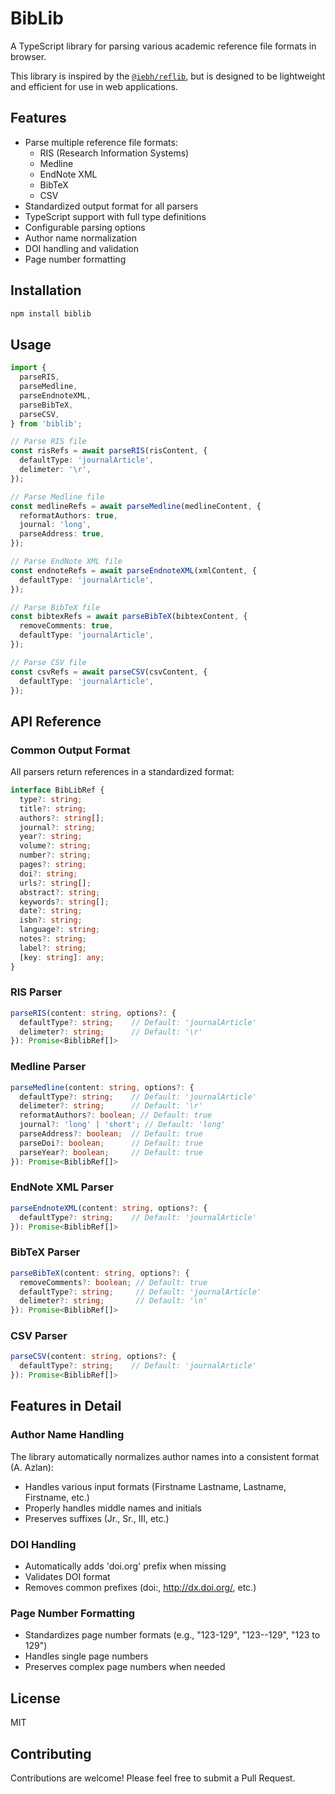 # BibLib

A TypeScript library for parsing various academic reference file formats in browser.

This library is inspired by the [`@iebh/reflib`](https://github.com/IEBH/Reflib), but is designed to be lightweight and efficient for use in web applications.

## Features

- Parse multiple reference file formats:
  - RIS (Research Information Systems)
  - Medline
  - EndNote XML
  - BibTeX
  - CSV
- Standardized output format for all parsers
- TypeScript support with full type definitions
- Configurable parsing options
- Author name normalization
- DOI handling and validation
- Page number formatting

## Installation

```bash
npm install biblib
```

## Usage

```typescript
import {
  parseRIS,
  parseMedline,
  parseEndnoteXML,
  parseBibTeX,
  parseCSV,
} from 'biblib';

// Parse RIS file
const risRefs = await parseRIS(risContent, {
  defaultType: 'journalArticle',
  delimeter: '\r',
});

// Parse Medline file
const medlineRefs = await parseMedline(medlineContent, {
  reformatAuthors: true,
  journal: 'long',
  parseAddress: true,
});

// Parse EndNote XML file
const endnoteRefs = await parseEndnoteXML(xmlContent, {
  defaultType: 'journalArticle',
});

// Parse BibTeX file
const bibtexRefs = await parseBibTeX(bibtexContent, {
  removeComments: true,
  defaultType: 'journalArticle',
});

// Parse CSV file
const csvRefs = await parseCSV(csvContent, {
  defaultType: 'journalArticle',
});
```

## API Reference

### Common Output Format

All parsers return references in a standardized format:

```typescript
interface BibLibRef {
  type?: string;
  title?: string;
  authors?: string[];
  journal?: string;
  year?: string;
  volume?: string;
  number?: string;
  pages?: string;
  doi?: string;
  urls?: string[];
  abstract?: string;
  keywords?: string[];
  date?: string;
  isbn?: string;
  language?: string;
  notes?: string;
  label?: string;
  [key: string]: any;
}
```

### RIS Parser

```typescript
parseRIS(content: string, options?: {
  defaultType?: string;    // Default: 'journalArticle'
  delimeter?: string;      // Default: '\r'
}): Promise<BiblibRef[]>
```

### Medline Parser

```typescript
parseMedline(content: string, options?: {
  defaultType?: string;    // Default: 'journalArticle'
  delimeter?: string;      // Default: '\r'
  reformatAuthors?: boolean; // Default: true
  journal?: 'long' | 'short'; // Default: 'long'
  parseAddress?: boolean;  // Default: true
  parseDoi?: boolean;      // Default: true
  parseYear?: boolean;     // Default: true
}): Promise<BiblibRef[]>
```

### EndNote XML Parser

```typescript
parseEndnoteXML(content: string, options?: {
  defaultType?: string;    // Default: 'journalArticle'
}): Promise<BiblibRef[]>
```

### BibTeX Parser

```typescript
parseBibTeX(content: string, options?: {
  removeComments?: boolean; // Default: true
  defaultType?: string;     // Default: 'journalArticle'
  delimeter?: string;       // Default: '\n'
}): Promise<BiblibRef[]>
```

### CSV Parser

```typescript
parseCSV(content: string, options?: {
  defaultType?: string;    // Default: 'journalArticle'
}): Promise<BiblibRef[]>
```

## Features in Detail

### Author Name Handling

The library automatically normalizes author names into a consistent format (A. Azlan):

- Handles various input formats (Firstname Lastname, Lastname, Firstname, etc.)
- Properly handles middle names and initials
- Preserves suffixes (Jr., Sr., III, etc.)

### DOI Handling

- Automatically adds 'doi.org' prefix when missing
- Validates DOI format
- Removes common prefixes (doi:, http://dx.doi.org/, etc.)

### Page Number Formatting

- Standardizes page number formats (e.g., "123-129", "123--129", "123 to 129")
- Handles single page numbers
- Preserves complex page numbers when needed

## License

MIT

## Contributing

Contributions are welcome! Please feel free to submit a Pull Request.
